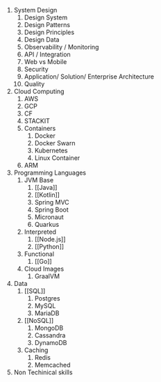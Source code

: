 1.  System Design
	1. Design System
	2. Design Patterns
	3. Design Principles
	4. Design Data
	5. Observability / Monitoring
	6. API / Integration
	7. Web vs Mobile
	8. Security
	9. Application/ Solution/ Enterprise Architecture
	10. Quality
2.  Cloud Computing
	1. AWS
	2. GCP
	3. CF
	4. STACKIT
	5. Containers
		1. Docker
		2. Docker Swarn
		3. Kubernetes
		4. Linux Container
	6. ARM
3.  Programming Languages
	1. JVM Base
		1. [[Java]]
		2. [[Kotlin]]
		3. Spring MVC
		4. Spring Boot
		5. Micronaut
		6. Quarkus
	2. Interpreted
		1. [[Node.js]]
		2. [[Python]]
	3. Functional
		1. [[Go]]
	4. Cloud Images
		1. GraalVM
4.  Data
	1. [[SQL]]
		1. Postgres
		3. MySQL
		4. MariaDB
	3. [[NoSQL]]
		1. MongoDB
		2. Cassandra
		3. DynamoDB
	4. Caching
		1. Redis
		2. Memcached
5.  Non Techinical skills


